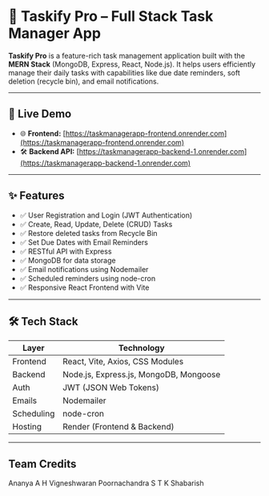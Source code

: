 # 🧠 Taskify Pro – Full Stack Task Manager App

**Taskify Pro** is a feature-rich task management application built with the **MERN Stack** (MongoDB, Express, React, Node.js). It helps users efficiently manage their daily tasks with capabilities like due date reminders, soft deletion (recycle bin), and email notifications.

---

## 🔗 Live Demo

- 🌐 **Frontend:** [https://taskmanagerapp-frontend.onrender.com](https://taskmanagerapp-frontend.onrender.com)  
- 🛠️ **Backend API:** [https://taskmanagerapp-backend-1.onrender.com](https://taskmanagerapp-backend-1.onrender.com)

---

## ✨ Features

- ✅ User Registration and Login (JWT Authentication)
- ✅ Create, Read, Update, Delete (CRUD) Tasks
- ✅ Restore deleted tasks from Recycle Bin
- ✅ Set Due Dates with Email Reminders
- ✅ RESTful API with Express
- ✅ MongoDB for data storage
- ✅ Email notifications using Nodemailer
- ✅ Scheduled reminders using node-cron
- ✅ Responsive React Frontend with Vite

---

## 🛠 Tech Stack

| Layer     | Technology                           |
|-----------|---------------------------------------|
| Frontend  | React, Vite, Axios, CSS Modules       |
| Backend   | Node.js, Express.js, MongoDB, Mongoose|
| Auth      | JWT (JSON Web Tokens)                 |
| Emails    | Nodemailer                            |
| Scheduling| node-cron                             |
| Hosting   | Render (Frontend & Backend)           |

---

## Team Credits
Ananya A H
Vigneshwaran
Poornachandra S T
K Shabarish
